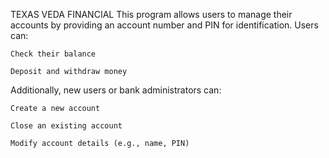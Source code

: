 TEXAS VEDA FINANCIAL
This program allows users to manage their accounts by providing an account number and PIN for identification. Users can:

    Check their balance

    Deposit and withdraw money

Additionally, new users or bank administrators can:

    Create a new account

    Close an existing account

    Modify account details (e.g., name, PIN)